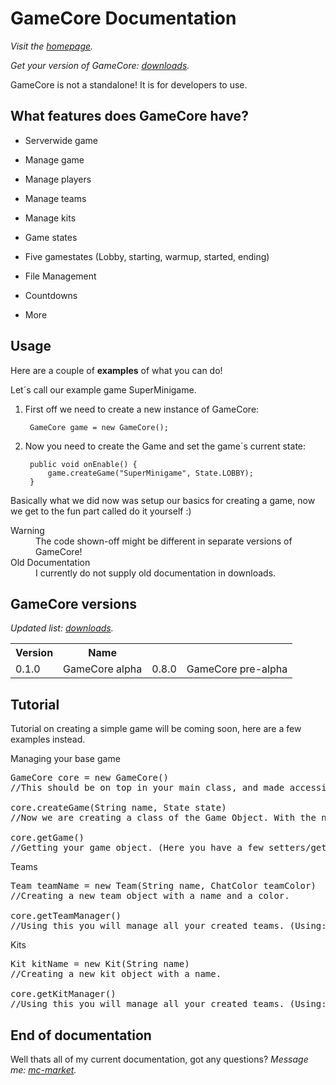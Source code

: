 GameCore Documentation
================================

*Visit the [homepage](http://socketsdev.github.io/).*

*Get your version of GameCore: [downloads](https://socketsdev.github.io/gamecore/downloads.html).*

GameCore is not a standalone! It is for developers to use.

What features does GameCore have?
-------------------------

* Serverwide game

* Manage game

* Manage players

* Manage teams

* Manage kits

* Game states

* Five gamestates (Lobby, starting, warmup, started, ending)

* File Management

* Countdowns

* More

Usage
------------------------

Here are a couple of **examples** of what you can do! 

Let´s call our example game SuperMinigame.

1. First off we need to create a new instance of GameCore:

        GameCore game = new GameCore();

2. Now you need to create the Game and set the game´s current state:

        public void onEnable() {
            game.createGame("SuperMinigame", State.LOBBY);
        }

Basically what we did now was setup our basics for creating a game, now we get to the fun part called do it yourself :)

<dl>
  <dt>Warning</dt>
  <dd>The code shown-off might be different in separate versions of GameCore!</dd>
  <dt>Old Documentation</dt>
  <dd>I currently do not supply old documentation in downloads.</dd>
</dl>

GameCore versions
-------------

*Updated list: [downloads](https://socketsdev.github.io/gamecore/downloads.html).*

<table>
  <tr>
    <th>Version</th><th>Name</th>
  </tr>
  <tr>
    <td>0.1.0</td><td>GameCore alpha</td>
    <td>0.8.0</td><td>GameCore pre-alpha</td>
  </tr>
</table>

Tutorial
------------

Tutorial on creating a simple game will be coming soon, here are a few examples instead.

Managing your base game
<pre>
GameCore core = new GameCore()
//This should be on top in your main class, and made accessible everywhere needed.

core.createGame(String name, State state)
//Now we are creating a class of the Game Object. With the name of your game and setting the starting GameState, which usally should be State.LOBBY, but you can go with any of the five game states.

core.getGame()
//Getting your game object. (Here you have a few setters/getters, such as: getPlayers, getName, getState, setState.
</pre>

Teams
<pre>
Team teamName = new Team(String name, ChatColor teamColor)
//Creating a new team object with a name and a color.

core.getTeamManager()
//Using this you will manage all your created teams. (Using: getTeam, addPlayer, removePlayer, removeTeam)
</pre>

Kits
<pre>
Kit kitName = new Kit(String name)
//Creating a new kit object with a name.

core.getKitManager()
//Using this you will manage all your created teams. (Using: getKit, addPlayer, removePlayer, removeKit)
</pre>

End of documentation
--------------------

Well thats all of my current documentation, got any questions?
*Message me: [mc-market](http://www.mc-market.org/conversations/add?to=Bill).*
